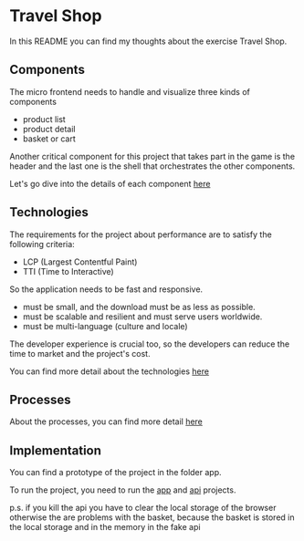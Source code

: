 # Travel Shop

In this README you can find my thoughts about the exercise Travel Shop.

## Components

The micro frontend needs to handle and visualize three kinds of components

- product list
- product detail
- basket or cart

Another critical component for this project that takes part in the game is the header and the last one is the shell that orchestrates the other components.

Let's go dive into the details of each component [here](./Components/README.md)

## Technologies

The requirements for the project about performance are to satisfy the following criteria:

- LCP (Largest Contentful Paint)
- TTI (Time to Interactive)

So the application needs to be fast and responsive.

- must be small, and the download must be as less as possible.
- must be scalable and resilient and must serve users worldwide.
- must be multi-language (culture and locale)

The developer experience is crucial too, so the developers can reduce the time to market and the project's cost.

You can find more detail about the technologies [here](./Technologies/README.md)

## Processes

About the processes, you can find more detail [here](./Processes/README.md)

## Implementation

You can find a prototype of the project in the folder app.

To run the project, you need to run the [app](../app/README.md) and [api](../api/README.md) projects.

p.s. if you kill the api you have to clear the local storage of the browser otherwise the are problems with the basket, because the basket is stored in the local storage and in the memory in the fake api

